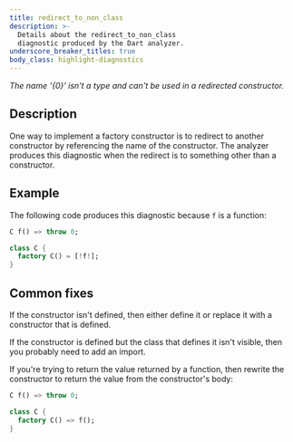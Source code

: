 ```yaml
---
title: redirect_to_non_class
description: >-
  Details about the redirect_to_non_class
  diagnostic produced by the Dart analyzer.
underscore_breaker_titles: true
body_class: highlight-diagnostics
---
```


_The name '{0}' isn't a type and can't be used in a redirected constructor._

## Description

One way to implement a factory constructor is to redirect to another
constructor by referencing the name of the constructor. The analyzer
produces this diagnostic when the redirect is to something other than a
constructor.

## Example

The following code produces this diagnostic because `f` is a function:

```dart
C f() => throw 0;

class C {
  factory C() = [!f!];
}
```

## Common fixes

If the constructor isn't defined, then either define it or replace it with
a constructor that is defined.

If the constructor is defined but the class that defines it isn't visible,
then you probably need to add an import.

If you're trying to return the value returned by a function, then rewrite
the constructor to return the value from the constructor's body:

```dart
C f() => throw 0;

class C {
  factory C() => f();
}
```
